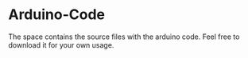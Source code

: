 # Arduino-Code

The space contains the source files with the arduino code.
Feel free to download it for your own usage.
